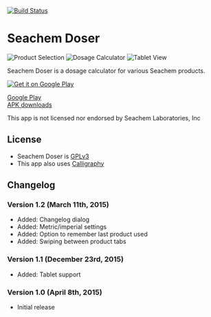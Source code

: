 [![Build Status](https://travis-ci.org/NateShoffner/Seachem-Doser.svg?branch=master)](https://travis-ci.org/NateShoffner/Seachem-Doser)

# Seachem Doser
![Product Selection](http://i.imgur.com/aX8v7VZ.png)
![Dosage Calculator](http://i.imgur.com/35uZUjz.png)
![Tablet View](http://i.imgur.com/UKlBecs.png)

Seachem Doser is a dosage calculator for various Seachem products.

[![Get it on Google Play](https://developer.android.com/images/brand/en_generic_rgb_wo_60.png)](https://play.google.com/store/apps/details?id=com.nateshoffner.seachemdoser)
 
[Google Play](https://play.google.com/store/apps/details?id=com.nateshoffner.seachemdoser)  
[APK downloads](https://github.com/nateshoffner/Seachem-Doser/releases)

This app is not licensed nor endorsed by Seachem Laboratories, Inc

## License
* Seachem Doser is [GPLv3](https://github.com/NateShoffner/Seachem-Doser/blob/master/LICENSE)
* This app also uses [Calligraphy](https://github.com/chrisjenx/Calligraphy)

## Changelog

### Version 1.2 (March 11th, 2015)
* Added: Changelog dialog
* Added: Metric/imperial settings
* Added: Option to remember last product used
* Added: Swiping between product tabs

### Version 1.1 (December 23rd, 2015)
* Added: Tablet support

### Version 1.0 (April 8th, 2015)
* Initial release
